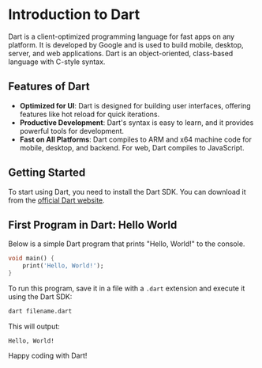 # Introduction to Dart

Dart is a client-optimized programming language for fast apps on any platform. It is developed by Google and is used to build mobile, desktop, server, and web applications. Dart is an object-oriented, class-based language with C-style syntax.

## Features of Dart

- **Optimized for UI**: Dart is designed for building user interfaces, offering features like hot reload for quick iterations.
- **Productive Development**: Dart's syntax is easy to learn, and it provides powerful tools for development.
- **Fast on All Platforms**: Dart compiles to ARM and x64 machine code for mobile, desktop, and backend. For web, Dart compiles to JavaScript.

## Getting Started

To start using Dart, you need to install the Dart SDK. You can download it from the [official Dart website](https://dart.dev/get-dart).

## First Program in Dart: Hello World

Below is a simple Dart program that prints "Hello, World!" to the console.

```dart
void main() {
    print('Hello, World!');
}
```

To run this program, save it in a file with a `.dart` extension and execute it using the Dart SDK:

```sh
dart filename.dart
```

This will output:

```
Hello, World!
```

Happy coding with Dart!